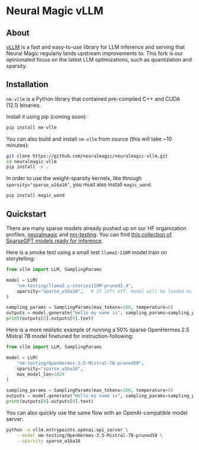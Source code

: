 # Neural Magic vLLM

## About

[vLLM](https://github.com/vllm-project/vllm) is a fast and easy-to-use library for LLM inference and serving that Neural Magic regularly lands upstream improvements to. This fork is our opinionated focus on the latest LLM optimizations, such as quantization and sparsity.


## Installation

`nm-vllm` is a Python library that contained pre-compiled C++ and CUDA (12.1) binaries.

Install it using pip (coming soon):
```bash
pip install nm-vllm
```

You can also build and install `nm-vllm` from source (this will take ~10 minutes):
```bash
git clone https://github.com/neuralmagic/neuralmagic-vllm.git
cd neuralmagic-vllm
pip install -e .
```

In order to use the weight-sparsity kernels, like through `sparsity="sparse_w16a16"`, you must also install `magic_wand`:
```bash
pip install magic_wand
```

## Quickstart

There are many sparse models already pushed up on our HF organization profiles, [neuralmagic](https://huggingface.co/neuralmagic) and [nm-testing](https://huggingface.co/nm-testing). You can find [this collection of SparseGPT models ready for inference](https://huggingface.co/collections/nm-testing/sparsegpt-llms-65ca6def5495933ab05cd439).

Here is a smoke test using a small test `llama2-110M` model train on storytelling:

```python
from vllm import LLM, SamplingParams

model = LLM(
    "nm-testing/llama2.c-stories110M-pruned2.4", 
    sparsity="sparse_w16a16",   # If left off, model will be loaded as dense
)

sampling_params = SamplingParams(max_tokens=100, temperature=0)
outputs = model.generate("Hello my name is", sampling_params=sampling_params)
print(outputs[0].outputs[0].text)
```

Here is a more realistic example of running a 50% sparse OpenHermes 2.5 Mistral 7B model finetuned for instruction-following:

```python
from vllm import LLM, SamplingParams

model = LLM(
    "nm-testing/OpenHermes-2.5-Mistral-7B-pruned50",
    sparsity="sparse_w16a16",
    max_model_len=1024
)

sampling_params = SamplingParams(max_tokens=100, temperature=0)
outputs = model.generate("Hello my name is", sampling_params=sampling_params)
print(outputs[0].outputs[0].text)
```

You can also quickly use the same flow with an OpenAI-compatible model server:
```bash
python -m vllm.entrypoints.openai.api_server \
    --model nm-testing/OpenHermes-2.5-Mistral-7B-pruned50 \
    --sparsity sparse_w16a16
```
